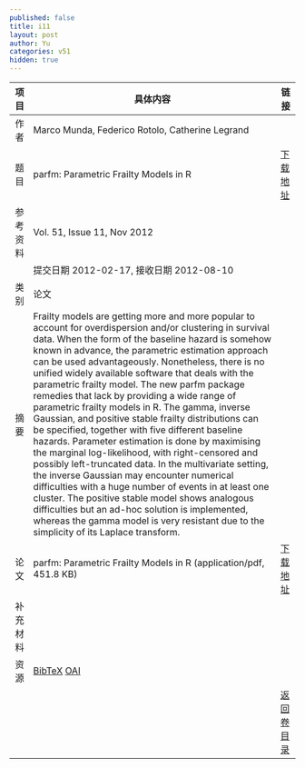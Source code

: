 ```yaml
---
published: false
title: i11
layout: post
author: Yu
categories: v51
hidden: true
---
```


| 项目 | 具体内容 | 链接 |
|---:|---|---|
| 作者 | Marco Munda, Federico Rotolo, Catherine Legrand| |
| 题目 |parfm: Parametric Frailty Models in R | [下载地址](http://www.jstatsoft.org/v51/i11/paper) |
| 参考资料 |Vol. 51, Issue 11, Nov 2012 | |
| | 提交日期 2012-02-17, 接收日期 2012-08-10| | 
| 类别 | 论文| |
| 摘要 | Frailty models are getting more and more popular to account for overdispersion and/or clustering in survival data. When the form of the baseline hazard is somehow known in advance, the parametric estimation approach can be used advantageously. Nonetheless, there is no unified widely available software that deals with the parametric frailty model. The new parfm package remedies that lack by providing a wide range of parametric frailty models in R. The gamma, inverse Gaussian, and positive stable frailty distributions can be specified, together with five different baseline hazards. Parameter estimation is done by maximising the marginal log-likelihood, with right-censored and possibly left-truncated data. In the multivariate setting, the inverse Gaussian may encounter numerical difficulties with a huge number of events in at least one cluster. The positive stable model shows analogous difficulties but an ad-hoc solution is implemented, whereas the gamma model is very resistant due to the simplicity of its Laplace transform.| |
| 论文 | parfm: Parametric Frailty Models in R  (application/pdf, 451.8 KB)| [下载地址](http://www.jstatsoft.org/v51/i11/paper) |
| 补充材料 | | |
| 资源 | [BibTeX](http://www.jstatsoft.org/v51/i11/bibtex) [OAI](http://www.jstatsoft.org/oai?verb=GetRecord&identifier=oai.jstatsoft/v51/i11&prefix=oai_dc)| |
| |  | [返回卷目录]({{site.baseurl}}/volume/v51.html) |